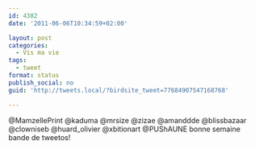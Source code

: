 ```yaml
---
id: 4382
date: '2011-06-06T10:34:59+02:00'

layout: post
categories:
  - Vis ma vie
tags:
  - tweet
format: status
publish_social: no
guid: 'http://tweets.local/?birdsite_tweet=77684907547168768'

---
```


@MamzellePrint @kaduma @mrsize @zizae @amanddde @blissbazaar @clowniseb @huard\_olivier @xbitionart @PUShAUNE bonne semaine bande de tweetos!